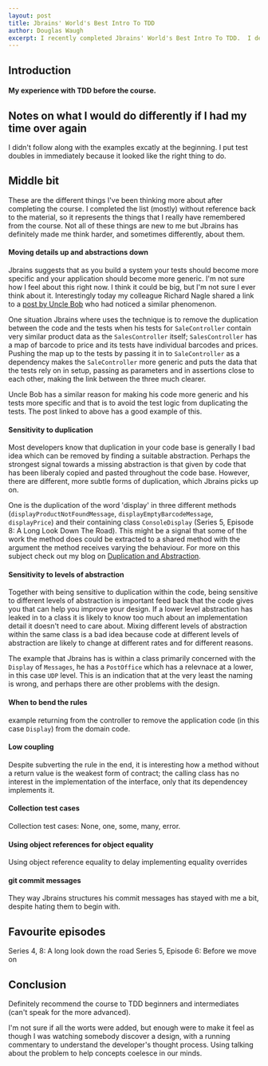 ```yaml
---
layout: post
title: Jbrains' World's Best Intro To TDD
author: Douglas Waugh
excerpt: I recently completed Jbrains' World's Best Intro To TDD.  I decided to write this blog post to collect my thoughts.
---
```


Introduction
---

#### My experience with TDD before the course.

Notes on what I would do differently if I had my time over again
---

I didn't follow along with the examples excatly at the beginning.  I put test doubles in immediately because it looked like the right thing to do.

Middle bit
---

These are the different things I've been thinking more about after completing the course.  I completed the list (mostly) without reference back to the material, so it represents the things that I really have remembered from the course.  Not all of these things are new to me but Jbrains has definitely made me think harder, and sometimes differently, about them.

#### Moving details up and abstractions down

Jbrains suggests that as you build a system your tests should become more specific and your application should become more generic.  I'm not sure how I feel about this right now.  I think it could be big, but I'm not sure I ever think about it.  Interestingly today my colleague Richard Nagle shared a link to a [post by Uncle Bob](http://blog.cleancoder.com/uncle-bob/2017/03/03/TDD-Harms-Architecture.html) who had noticed a similar phenomenon.

One situation Jbrains where uses the technique is to remove the duplication between the code and the tests when his tests for `SaleController` contain very similar product data as the `SalesController` itself; `SalesController` has a map of barcode to price and its tests have individual barcodes and prices.  Pushing the map up to the tests by passing it in to `SaleController` as a dependency makes the `SaleController` more generic and puts the data that the tests rely on in setup, passing as parameters and in assertions close to each other, making the link between the three much clearer.

Uncle Bob has a similar reason for making his code more generic and his tests more specific and that is to avoid the test logic from duplicating the tests.  The post linked to above has a good example of this.

#### Sensitivity to duplication

Most developers know that duplication in your code base is generally I bad idea which can be removed by finding a suitable abstraction.  Perhaps the strongest signal towards a missing abstraction is that given by code that has been liberaly copied and pasted throughout the code base.  However, there are different, more subtle forms of duplication, which Jbrains picks up on.  

One is the duplication of the word 'display' in three different methods (`displayProductNotFoundMessage`, `displayEmptyBarcodeMessage`, `displayPrice`) and their containing class `ConsoleDisplay` (Series 5, Episode 8: A Long Look Down The Road).  This might be a signal that some of the work the method does could be extracted to a shared method with the argument the method receives varying the behaviour.  For more on this subject check out my blog on [Duplication and Abstraction](http://tech.energyhelpline.com/duplication-and-abstraction/).

#### Sensitivity to levels of abstraction

Together with being sensitive to duplication within the code, being sensitive to different levels of abstraction is important feed back that the code gives you that can help you improve your design.  If a lower level abstraction has leaked in to a class it is likely to know too much about an implementation detail it doesn't need to care about.  Mixing different levels of abstraction within the same class is a bad idea because code at different levels of abstraction are likely to change at different rates and for different reasons.

The example that Jbrains has is within a class primarily concerned with the `Display` of `Messages`, he has a `PostOffice` which has a relevnace at a lower, in this case `UDP` level.  This is an indication that at the very least the naming is wrong, and perhaps there are other problems with the design.

#### When to bend the rules

example returning from the controller to remove the application code (in this case `Display`) from the domain code.

#### Low coupling

Despite subverting the rule in the end, it is interesting how a method without a return value is the weakest form of contract; the calling class has no interest in the implementation of the interface, only that its dependencey implements it.

#### Collection test cases

Collection test cases: None, one, some, many, error.

#### Using object references for object equality

Using object reference equality to delay implementing equality overrides

#### git commit messages

They way Jbrains structures his commit messages has stayed with me a bit, despite hating them to begin with.

Favourite episodes
---

Series 4, 8: A long look down the road
Series 5, Episode 6: Before we move on


Conclusion
---

Definitely recommend the course to TDD beginners and intermediates (can't speak for the more advanced).

I'm not sure if all the worts were added, but enough were to make it feel as though I was watching somebody discover a design, with a running commentary to understand the developer's thought process.  Using talking about the problem to help concepts coelesce in our minds.